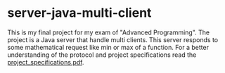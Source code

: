 # server-java-multi-client
This is my final project for my exam of "Advanced Programming".
The project is a Java server that handle multi clients. 
This server responds to some mathematical request like min or max of a function. 
For a better understanding of the protocol and project specifications read the [project_specifications.pdf](link).
